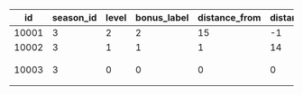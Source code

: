 |id|season_id|level|bonus_label|distance_from|distance_to|reward_type|reward_id|reward_count|label_text|
| --- | --- | --- | --- | --- | --- | --- | --- | --- | --- |
|10001|3|2|2|15|-1|22|53003|8||
|10002|3|1|1|1|14|22|53003|5||
|10003|3|0|0|0|0|23|52019|2|ワカナの施し|
